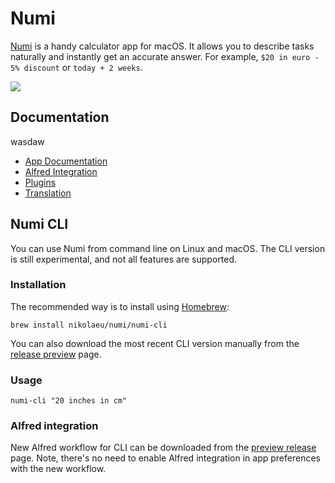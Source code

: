 # Numi

[Numi](https://numi.app) is a handy calculator app for macOS. It allows you to describe tasks naturally and instantly get an accurate answer. For example, `$20 in euro - 5% discount` or `today + 2 weeks`. 

![](https://numi.app/images/numi-screenshot-yellow.png)

## Documentation
wasdaw
* [App Documentation](../../wiki/Documentation)
* [Alfred Integration](../../wiki/Alfred-Integration)
* [Plugins](../../wiki/Plugins)
* [Translation](../../wiki/Translation)

## Numi CLI

You can use Numi from command line on Linux and macOS. The CLI version is still experimental, and not all features are supported. 

### Installation

The recommended way is to install using [Homebrew](https://brew.sh/): 

`brew install nikolaeu/numi/numi-cli`

You can also download the most recent CLI version manually from the [release preview](https://github.com/nikolaeu/numi/releases/tag/preview) page.

### Usage

`numi-cli "20 inches in cm"`

### Alfred integration

New Alfred workflow for CLI can be downloaded from the [preview release](https://github.com/nikolaeu/numi/releases/tag/preview) page. Note, there's no need to enable Alfred integration in app preferences with the new workflow.
